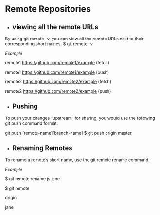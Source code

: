 # Remote Repositories
- ## viewing all the remote URLs
By using git remote -v, you can view all the remote URLs next to their corresponding short names.
$ git remote -v

*Example*

remote1 https://github.com/remote1/example (fetch)

remote1 https://github.com/remote1/example (push)

remote2 https://github.com/remote2/example (fetch)

remote2 https://github.com/remote2/example (push)

- ## Pushing
To push your changes “upstream” for sharing, you would use the following git push command format:

git push [remote-name][branch-name]
$ git push origin master

- ## Renaming Remotes

To rename a remote’s short name, use the git remote rename command.

*Example*

$ git remote rename js jane

$ git remote

origin

jane
